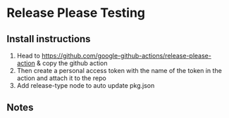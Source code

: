 # Release Please Testing

## Install instructions

1. Head to https://github.com/google-github-actions/release-please-action & copy the github action
2. Then create a personal access token with the name of the token in the action and attach it to the repo
3. Add release-type node to auto update pkg.json

## Notes
